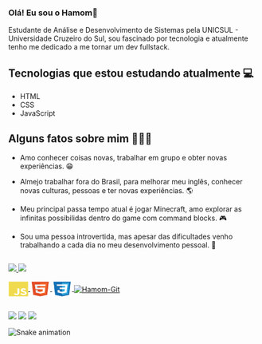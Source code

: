 ### Olá! Eu sou o Hamom👋

Estudante de Análise e Desenvolvimento de Sistemas pela UNICSUL - Universidade Cruzeiro do Sul, sou fascinado por tecnologia
e atualmente tenho me dedicado a me tornar um dev fullstack.

## Tecnologias que estou estudando atualmente 💻

  - HTML
  - CSS
  - JavaScript

## Alguns fatos sobre mim 👨🏻‍💻

- Amo conhecer coisas novas, trabalhar em grupo e obter novas experiências. 😁

- Almejo trabalhar fora do Brasil, para melhorar meu inglês, conhecer novas culturas, pessoas e ter novas experiências. 🌎

- Meu principal passa tempo atual é jogar Minecraft, amo explorar as infinitas possibilidas dentro do game com command blocks. 🎮

- Sou uma pessoa introvertida, mas apesar das dificultades venho trabalhando a cada dia no meu desenvolvimento pessoal. 🧠

##

<div align="left">
  <a href="https://github.com/hamomgs">
  <img height="180em" src="https://github-readme-stats.vercel.app/api?username=hamomgs&show_icons=true&theme=onedark&include_all_commits=true&count_private=true"/>
  <img height="180em" src="https://github-readme-stats.vercel.app/api/top-langs/?username=hamomgs&layout=compact&langs_count=7&theme=onedark&"/>
</div>
  
<div style="display: inline_block"><br>
  <img align="center" alt="Hamom-Js" height="30" width="40" src="https://raw.githubusercontent.com/devicons/devicon/master/icons/javascript/javascript-plain.svg">
<!--   <img align="center" alt="Hamom-Java" height="30" width="40" src="https://cdn.jsdelivr.net/gh/devicons/devicon/icons/java/java-original.svg" /> -->
<!--   <img align="center" alt="Hamom-Ts" height="30" width="40" src="https://raw.githubusercontent.com/devicons/devicon/master/icons/typescript/typescript-plain.svg"> -->
<!--   <img align="center" alt="Hamom-React" height="30" width="40" src="https://raw.githubusercontent.com/devicons/devicon/master/icons/react/react-original.svg">
  <img align="center" alt="Hamom-Next" height="30" width="40" src="https://cdn.jsdelivr.net/gh/devicons/devicon/icons/nextjs/nextjs-original.svg" /> -->
  <img align="center" alt="Hamom-HTML" height="30" width="40" src="https://raw.githubusercontent.com/devicons/devicon/master/icons/html5/html5-original.svg">
  <img align="center" alt="Hamom-CSS" height="30" width="40" src="https://raw.githubusercontent.com/devicons/devicon/master/icons/css3/css3-original.svg">
    <img align="center" alt="Hamom-Git" height="30" width="40" src="https://cdn.jsdelivr.net/gh/devicons/devicon/icons/git/git-original.svg">
</div>

##

  
<div>  
  <a href = "https://github.com/hamomgs"><img src="https://img.shields.io/badge/GitHub-100000?style=for-the-badge&logo=github&logoColor=white" target="_blank"></a>
  <a href = "mailto:hamomgomer947@gmail.com"><img src="https://img.shields.io/badge/Gmail-D14836?style=for-the-badge&logo=gmail&logoColor=white" target="_blank"></a>
  <a href="https://www.linkedin.com/in/https://www.linkedin.com/in/hamomgomer/" target="_blank"><img src="https://img.shields.io/badge/-LinkedIn-%230077B5?style=for-the-badge&logo=linkedin&logoColor=white" target="_blank"></a> 
</div>

  ![Snake animation](https://github.com/hamomgs/hamomgs/blob/output/github-contribution-grid-snake.svg)
